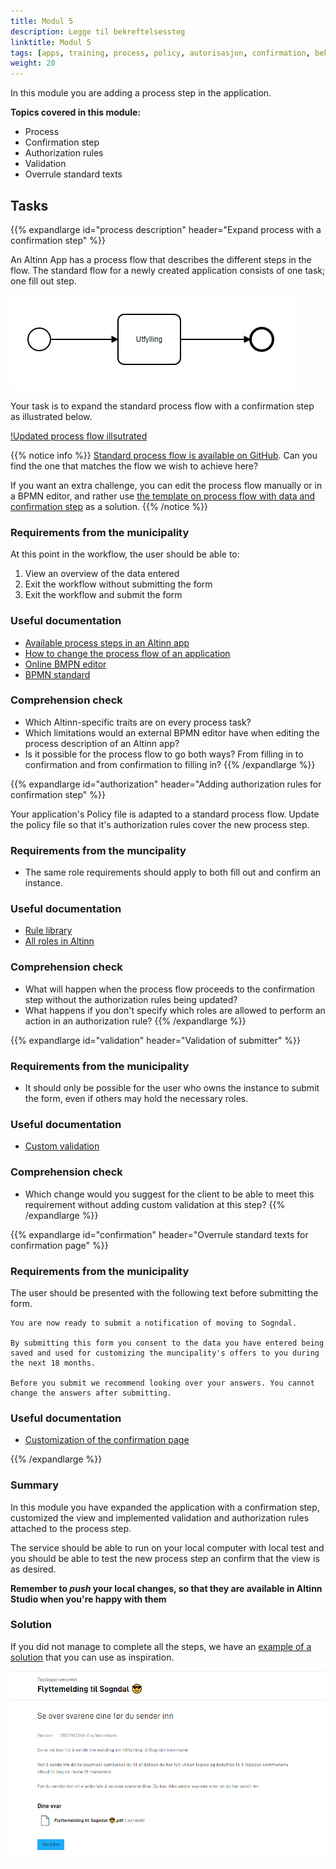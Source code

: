 ```yaml
---
title: Modul 5
description: Legge til bekreftelsessteg
linktitle: Modul 5
tags: [apps, training, process, policy, autorisasjon, confirmation, bekreftelsessteg, validering ]
weight: 20
---
```


In this module you are adding a process step in the application.

**Topics covered in this module:**
- Process
- Confirmation step
- Authorization rules
- Validation
- Overrule standard texts

## Tasks

{{% expandlarge id="process description" header="Expand process with a confirmation step" %}}

An Altinn App has a process flow that describes the different steps in the flow.
The standard flow for a newly created application consists of one task; one fill out step.

![Standard process flow illustrated](/app/app-dev-course/modul5/default-process.png)

Your task is to expand the standard process flow with a confirmation step as illustrated below.

[!Updated process flow illsutrated](/app/app-dev-course/modul5/updated-process.png)

{{% notice info %}}
[Standard process flow is available on GitHub](https://github.com/Altinn/altinn-studio/tree/master/src/Altinn.Apps/AppTemplates/ProcessTemplates).
Can you find the one that matches the flow we wish to achieve here?

If you want an extra challenge, you can edit the process flow manually or in a BPMN editor,
and rather use [the template on process flow with data and confirmation step](https://raw.githubusercontent.com/Altinn/altinn-studio/master/src/Altinn.Apps/AppTemplates/ProcessTemplates/Data_Confirmation_Process.bpmn) as a solution.
{{% /notice %}} 

### Requirements from the municipality

At this point in the workflow, the user should be able to:
1. View an overview of the data entered
2. Exit the workflow without submitting the form
3. Exit the workflow and submit the form

### Useful documentation

- [Available process steps in an Altinn app](/app/development/configuration/process/#supported-process-task-types)
- [How to change the process flow of an application](/app/development/configuration/process/#change-the-process)
- [Online BMPN editor](https://demo.bpmn.io/)
- [BPMN standard](https://en.wikipedia.org/wiki/Business_Process_Model_and_Notation)

### Comprehension check
- Which Altinn-specific traits are on every process task?
- Which limitations would an external BPMN editor have when editing the process description of an Altinn app?
- Is it possible for the process flow to go both ways? From filling in to confirmation and from confirmation to filling in?
{{% /expandlarge %}}


{{% expandlarge id="authorization" header="Adding authorization rules for confirmation step" %}}

Your application's Policy file is adapted to a standard process flow.
Update the policy file so that it's authorization rules cover the new process step.

### Requirements from the muncipality
- The same role requirements should apply to both fill out and confirm an instance.

### Useful documentation
- [Rule library](/app/development/configuration/authorisation/rules/)
- [All roles in Altinn](https://www.altinn.no/en/help/forms/all-altinn-roles/)

### Comprehension check
- What will happen when the process flow proceeds to the confirmation step without the authorization rules being updated?
- What happens if you don't specify which roles are allowed to perform an action in an authorization rule?
{{% /expandlarge %}}

{{% expandlarge id="validation" header="Validation of submitter" %}}

### Requirements from the municipality
- It should only be possible for the user who owns the instance to submit the form, even if others may hold the necessary roles.

### Useful documentation
- [Custom validation](/app/development/logic/validation/#hvordan-legge-til-egendefinert-validering)

### Comprehension check
- Which change would you suggest for the client to be able to meet this requirement without adding custom validation at this step?
{{% /expandlarge %}}


{{% expandlarge id="confirmation" header="Overrule standard texts for confirmation page" %}}

### Requirements from the municipality

The user should be presented with the following text before submitting the form.

```rich
You are now ready to submit a notification of moving to Sogndal.

By submitting this form you consent to the data you have entered being saved and used for customizing the muncipality's offers to you during the next 18 months.

Before you submit we recommend looking over your answers. You cannot change the answers after submitting.
```

### Useful documentation
- [Customization of the confirmation page](/app/development/configuration/process/customize/#confirmation)

{{% /expandlarge %}}


### Summary

In this module you have expanded the application with a confirmation step, customized the view and implemented validation and authorization rules attached to the process step.

The service should be able to run on your local computer with local test
and you should be able to test the new process step an confirm that the view is as desired.

**Remember to _push_ your local changes, so that they are available in Altinn Studio when you're happy with them**

### Solution
If you did not manage to complete all the steps, we have an [example of a solution](https://altinn.studio/repos/ttd/tilflytter-sogndal-lf/src/branch/bolk/5) that you can use as inspiration.

![Screenshot of confirmation page](/app/app-dev-course/modul5/bekreftelsesside-screenshot.png "Screenshot of confirmation page")